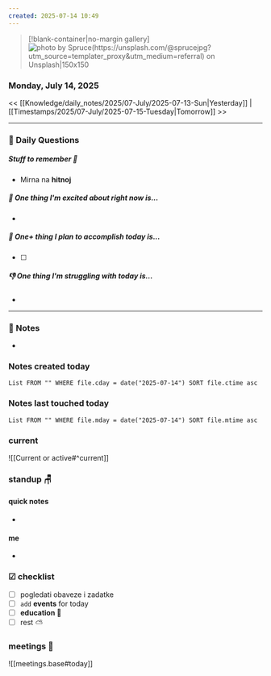 ```yaml
---
created: 2025-07-14 10:49
---
```


> [!blank-container|no-margin gallery] 
>![photo by Spruce(https://unsplash.com/@sprucejpg?utm_source=templater_proxy&utm_medium=referral) on Unsplash|150x150](https://images.unsplash.com/photo-1689838611743-e29e01966646?crop=entropy&cs=srgb&fm=jpg&ixid=M3w2NDU1OTF8MHwxfHJhbmRvbXx8fHx8fHx8fDE3NTI0ODI5Njh8&ixlib=rb-4.1.0&q=85)

### Monday, July 14, 2025

<< [[Knowledge/daily_notes/2025/07-July/2025-07-13-Sun|Yesterday]] | [[Timestamps/2025/07-July/2025-07-15-Tuesday|Tomorrow]] >>

___
### 📅 Daily Questions

##### Stuff to remember 📝
- Mirna na **hitnoj**

##### 🙌 **One thing I'm excited about right now is...**
- 

##### 🚀 **One+ thing I plan to accomplish today is...**
- [ ] 

##### 👎 **One thing I'm struggling with today is...**
- 

---
### 📝 Notes
- 

### Notes created today
```dataview
List FROM "" WHERE file.cday = date("2025-07-14") SORT file.ctime asc
```

### Notes last touched today
```dataview
List FROM "" WHERE file.mday = date("2025-07-14") SORT file.mtime asc
`````
### **current**
![[Current or active#^current]]

### **standup** 🪑

#### quick notes
- 
#### me 
- 

### ☑ checklist
- [ ] pogledati  obaveze i zadatke
- [ ] `add` **events** for today
- [ ] **education 🎒**
- [ ] rest ⛅ 
### meetings 🤝

![[meetings.base#today]]
